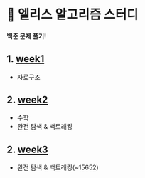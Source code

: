 # :penguin: 엘리스 알고리즘 스터디

#### 백준 문제 풀기!

## 1. [week1](./week1/)

- 자료구조

## 2. [week2](./week2/)

- 수학
- 완전 탐색 & 백트래킹

## 2. [week3](./week3/)

- 완전 탐색 & 백트래킹(~15652)
